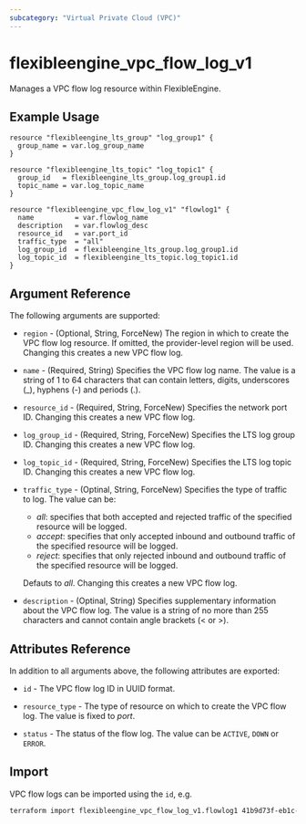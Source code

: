 ```yaml
---
subcategory: "Virtual Private Cloud (VPC)"
---
```


# flexibleengine_vpc_flow_log_v1

Manages a VPC flow log resource within FlexibleEngine.

## Example Usage

```hcl
resource "flexibleengine_lts_group" "log_group1" {
  group_name = var.log_group_name
}

resource "flexibleengine_lts_topic" "log_topic1" {
  group_id   = flexibleengine_lts_group.log_group1.id
  topic_name = var.log_topic_name
}

resource "flexibleengine_vpc_flow_log_v1" "flowlog1" {
  name          = var.flowlog_name
  description   = var.flowlog_desc
  resource_id   = var.port_id
  traffic_type  = "all"
  log_group_id  = flexibleengine_lts_group.log_group1.id
  log_topic_id  = flexibleengine_lts_topic.log_topic1.id
}
```

## Argument Reference

The following arguments are supported:

* `region` - (Optional, String, ForceNew) The region in which to create the VPC flow log resource.
  If omitted, the provider-level region will be used. Changing this creates a new VPC flow log.

* `name` - (Required, String) Specifies the VPC flow log name. The value is a string of 1 to 64 characters
  that can contain letters, digits, underscores (_), hyphens (-) and periods (.).

* `resource_id` - (Required, String, ForceNew) Specifies the network port ID.
  Changing this creates a new VPC flow log.

* `log_group_id` - (Required, String, ForceNew) Specifies the LTS log group ID.
  Changing this creates a new VPC flow log.

* `log_topic_id` - (Required, String, ForceNew) Specifies the LTS log topic ID.
  Changing this creates a new VPC flow log.

* `traffic_type` - (Optinal, String, ForceNew) Specifies the type of traffic to log. The value can be:
  - *all*: specifies that both accepted and rejected traffic of the specified resource will be logged.
  - *accept*: specifies that only accepted inbound and outbound traffic of the specified resource will be logged.
  - *reject*: specifies that only rejected inbound and outbound traffic of the specified resource will be logged.

  Defauts to *all*. Changing this creates a new VPC flow log.

* `description` - (Optinal, String) Specifies supplementary information about the VPC flow log.
  The value is a string of no more than 255 characters and cannot contain angle brackets (< or >).

## Attributes Reference

In addition to all arguments above, the following attributes are exported:

* `id` - The VPC flow log ID in UUID format.

* `resource_type` - The type of resource on which to create the VPC flow log. The value is fixed to *port*.

* `status` - The status of the flow log. The value can be `ACTIVE`, `DOWN` or `ERROR`.

## Import

VPC flow logs can be imported using the `id`, e.g.

```sh
terraform import flexibleengine_vpc_flow_log_v1.flowlog1 41b9d73f-eb1c-4795-a100-59a99b062513
```
